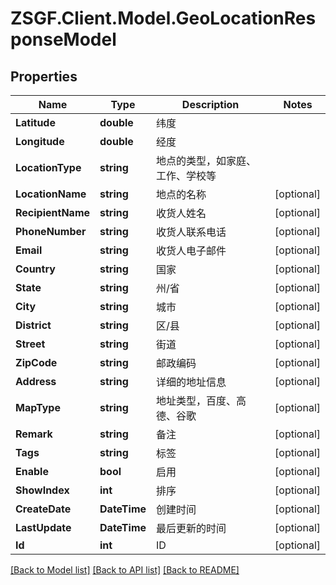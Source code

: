 # ZSGF.Client.Model.GeoLocationResponseModel

## Properties

Name | Type | Description | Notes
------------ | ------------- | ------------- | -------------
**Latitude** | **double** | 纬度 | 
**Longitude** | **double** | 经度 | 
**LocationType** | **string** | 地点的类型，如家庭、工作、学校等 | 
**LocationName** | **string** | 地点的名称 | [optional] 
**RecipientName** | **string** | 收货人姓名 | [optional] 
**PhoneNumber** | **string** | 收货人联系电话 | [optional] 
**Email** | **string** | 收货人电子邮件 | [optional] 
**Country** | **string** | 国家 | [optional] 
**State** | **string** | 州/省 | [optional] 
**City** | **string** | 城市 | [optional] 
**District** | **string** | 区/县 | [optional] 
**Street** | **string** | 街道 | [optional] 
**ZipCode** | **string** | 邮政编码 | [optional] 
**Address** | **string** | 详细的地址信息 | [optional] 
**MapType** | **string** | 地址类型，百度、高德、谷歌 | [optional] 
**Remark** | **string** | 备注 | [optional] 
**Tags** | **string** | 标签 | [optional] 
**Enable** | **bool** | 启用 | [optional] 
**ShowIndex** | **int** | 排序 | [optional] 
**CreateDate** | **DateTime** | 创建时间 | [optional] 
**LastUpdate** | **DateTime** | 最后更新的时间 | [optional] 
**Id** | **int** | ID | [optional] 

[[Back to Model list]](../../README.md#documentation-for-models) [[Back to API list]](../../README.md#documentation-for-api-endpoints) [[Back to README]](../../README.md)

